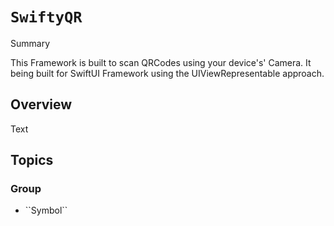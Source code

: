 # ``SwiftyQR``

<!--@START_MENU_TOKEN@-->Summary<!--@END_MENU_TOKEN@-->
This Framework is built to scan QRCodes using your device's' Camera. It being built for SwiftUI Framework using the UIViewRepresentable approach. 
## Overview

<!--@START_MENU_TOKEN@-->Text<!--@END_MENU_TOKEN@-->

## Topics

### <!--@START_MENU_TOKEN@-->Group<!--@END_MENU_TOKEN@-->

- <!--@START_MENU_TOKEN@-->``Symbol``<!--@END_MENU_TOKEN@-->
